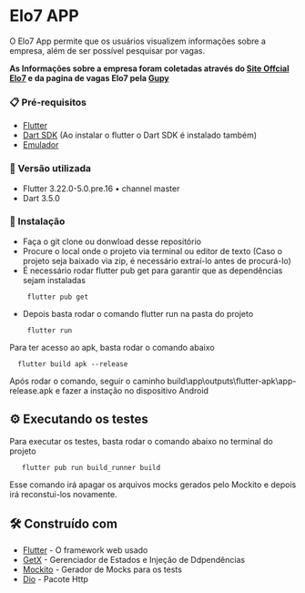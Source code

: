 # Elo7 APP

O Elo7 App  permite que os usuários visualizem informações sobre a empresa, além de ser possível pesquisar por vagas.

**As Informações sobre a empresa foram coletadas através do [Site Offcial Elo7](https://www.elo7.com.br/sobre) e da pagina de vagas Elo7 pela [Gupy](https://elo7.gupy.io/)**

### 📋 Pré-requisitos

* [Flutter](https://docs.flutter.dev/get-started/install)
* [Dart SDK](https://dart.dev/get-dart) (Ao instalar o flutter o Dart SDK é instalado também) 
* [Emulador](https://developer.android.com/studio/run/managing-avds?hl=pt-br)

### 📌 Versão utilizada

* Flutter 3.22.0-5.0.pre.16 • channel master
* Dart 3.5.0

### 🔧 Instalação

- Faça o git clone ou donwload desse repositório
- Procure o local onde o projeto via terminal ou editor de texto (Caso o projeto seja baixado via zip, é necessário extraí-lo antes de procurá-lo)
- É necessário rodar flutter pub get para garantir que as dependências sejam instaladas
  ```
   flutter pub get
  ```
- Depois basta rodar o comando flutter run na pasta do projeto
  ```
   flutter run
  ```

Para ter acesso ao apk, basta rodar o comando abaixo
  ```
    flutter build apk --release
  ```

Após rodar o comando, seguir o caminho  build\app\outputs\flutter-apk\app-release.apk e fazer a instação no dispositivo Android

## ⚙️ Executando os testes

Para executar os testes, basta rodar o comando abaixo no terminal do projeto 
 ```
    flutter pub run build_runner build
 ```
Esse comando irá apagar os arquivos mocks gerados pelo Mockito e depois irá reconstui-los novamente. 

## 🛠️ Construído com

* [Flutter](https://flutter.dev/) - O framework web usado
* [GetX](https://chornthorn.github.io/getx-docs/) - Gerenciador de Estados e Injeção de Ddpendências
* [Mockito](https://pub.dev/packages/mockito) - Gerador de Mocks para os tests
* [Dio](https://pub.dev/packages/dio) - Pacote Http 


